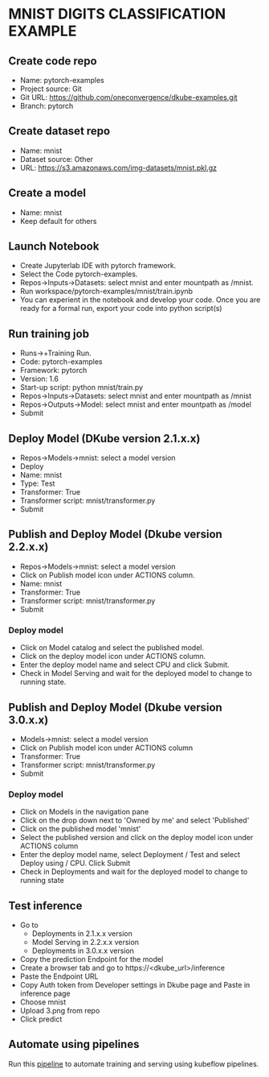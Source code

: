 # MNIST DIGITS CLASSIFICATION EXAMPLE 

## Create code repo
- Name: pytorch-examples
- Project source: Git
- Git URL: https://github.com/oneconvergence/dkube-examples.git
- Branch: pytorch

## Create dataset repo
- Name: mnist
- Dataset source: Other
- URL: https://s3.amazonaws.com/img-datasets/mnist.pkl.gz


## Create a model
- Name: mnist
- Keep default for others


## Launch Notebook
- Create Jupyterlab IDE with pytorch framework.
- Select the Code pytorch-examples.
- Repos->Inputs->Datasets: select mnist and enter mountpath as /mnist.
- Run workspace/pytorch-examples/mnist/train.ipynb
- You can experient in the notebook and develop your code. Once you are ready for a formal run, export your code into python script(s)

## Run training job
 - Runs->+Training Run.
 - Code: pytorch-examples
 - Framework: pytorch
 - Version: 1.6
 - Start-up script: python mnist/train.py
 - Repos->Inputs->Datasets: select mnist and enter mountpath as /mnist
 - Repos->Outputs->Model: select mnist and enter mountpath as /model
 - Submit

## Deploy Model (DKube version 2.1.x.x)
- Repos->Models->mnist: select a model version
- Deploy
- Name: mnist
- Type: Test
- Transformer: True
- Transformer script: mnist/transformer.py
- Submit

## Publish and Deploy Model (Dkube version 2.2.x.x)
- Repos->Models->mnist: select a model version
- Click on Publish model icon under ACTIONS column.
- Name: mnist
- Transformer: True
- Transformer script: mnist/transformer.py
- Submit
### Deploy model
- Click on Model catalog and select the published model.
- Click on the deploy model icon under ACTIONS column.
- Enter the deploy model name and select CPU and click Submit.
- Check in Model Serving and wait for the deployed model to change to running state.

## Publish and Deploy Model (Dkube version 3.0.x.x)
- Models->mnist: select a model version
- Click on Publish model icon under ACTIONS column
- Transformer: True
- Transformer script: mnist/transformer.py
- Submit
### Deploy model
- Click on Models in the navigation pane
- Click on the drop down next to 'Owned by me' and select 'Published'
- Click on the published model 'mnist'
- Select the published version and click on the deploy model icon under ACTIONS column
- Enter the deploy model name, select Deployment / Test and select Deploy using / CPU. Click Submit
- Check in Deployments and wait for the deployed model to change to running state

## Test inference
- Go to
  - Deployments in 2.1.x.x version
  - Model Serving in 2.2.x.x version
  - Deployments in 3.0.x.x version
- Copy the prediction Endpoint for the model
- Create a browser tab and go to https://<dkube_url>/inference
- Paste the Endpoint URL
- Copy Auth token from Developer settings in Dkube page and Paste in inference page
- Choose mnist
- Upload 3.png from repo
- Click predict

## Automate using pipelines
Run this [pipeline](https://github.com/oneconvergence/dkube-examples/blob/pytorch/mnist/pipeline.ipynb) to automate training and serving using kubeflow pipelines.



